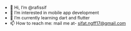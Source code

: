 - 👋 Hi, I’m @rafissif
- 👀 I’m interested in mobile app development
- 🌱 I’m currently learning dart and flutter
- 📫 How to reach me: mail me at- sifat.ngff17@gmail.com

<!---
rafissif/rafissif is a ✨ special ✨ repository because its `README.md` (this file) appears on your GitHub profile.
You can click the Preview link to take a look at your changes.
--->
